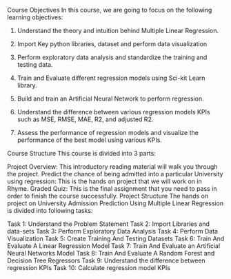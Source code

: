 Course Objectives
In this course, we are going to focus on the following learning objectives:

1. Understand the theory and intuition behind Multiple Linear Regression.

2. Import Key python libraries, dataset and perform data visualization

3. Perform exploratory data analysis and standardize the training and testing data.

4. Train and Evaluate different regression models using Sci-kit Learn library.

5. Build and train an Artificial Neural Network to perform regression.

6. Understand the difference between various regression models KPIs such as MSE, RMSE, MAE, R2, and adjusted R2.

7. Assess the performance of regression models and visualize the performance of the best model using various KPIs.

Course Structure
This course is divided into 3 parts:

Project Overview: This introductory reading material will walk you through the project.
Predict the chance of being admitted into a particular University using regression: This is the hands on project that we will work on in Rhyme.
Graded Quiz: This is the final assignment that you need to pass in order to finish the course successfully.
Project Structure
The hands on project on University Admission Prediction Using Multiple Linear Regression is divided into following tasks:

Task 1: Understand the Problem Statement
Task 2: Import Libraries and data-sets
Task 3: Perform Exploratory Data Analysis
Task 4: Perform Data Visualization
Task 5: Create Training And Testing Datasets
Task 6: Train And Evaluate A Linear Regression Model
Task 7: Train And Evaluate an Artificial Neural Networks Model
Task 8: Train And Evaluate A Random Forest and Decision Tree Regressors
Task 9: Understand the difference between regression KPIs
Task 10: Calculate regression model KPIs
